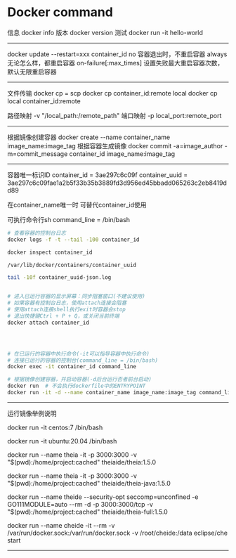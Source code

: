 
# Docker command




信息
docker info
版本
docker version
测试
docker run -it hello-world

---


docker update --restart=xxx container_id
no              容器退出时，不重启容器
always          无论怎么样，都重启容器
on-failure[:max_times]  设置失败最大重启容器次数，默认无限重启容器



---


文件传输
docker cp = scp
docker cp container_id:remote local
docker cp local container_id:remote


路径映射
-v "/local_path:/remote_path"
端口映射
-p local_port:remote_port




---

根据镜像创建容器
docker create --name container_name image_name:image_tag
根据容器生成镜像
docker commit -a=image_author -m=commit_message container_id image_name:image_tag




---


容器唯一标识ID
container_id = 3ae297c6c09f
container_uuid = 3ae297c6c09fae1a2b5f33b35b3889fd3d956ed45bbadd065263c2eb8419dd89

在container_name唯一时
可替代container_id使用

可执行命令行sh
command_line = /bin/bash
```sh
# 查看容器的控制台日志
docker logs -f -t --tail -100 container_id

docker inspect container_id

/var/lib/docker/containers/container_uuid

tail -10f container_uuid-json.log


# 进入已运行容器的显示屏幕：同步阻塞窗口(不建议使用)
# 如果容器有控制台日志，使用attach连接会阻塞
# 使用attach连接shell执行exit时容器会stop
# 退出快捷键Ctrl + P + Q，或关闭当前终端
docker attach container_id




# 在已运行的容器中执行命令(-it可以指导容器中执行命令)
# 连接已运行的容器的控制台(command_line = /bin/bash)
docker exec -it container_id command_line

# 根据镜像创建容器，并启动容器(-d后台运行否者前台启动)
docker run  # 不会执行dockerfile中的ENTRYPOINT
docker run -it -d --name container_name image_name:image_tag command_line

```

---

运行镜像举例说明

docker run -it centos:7 /bin/bash

docker run -it ubuntu:20.04 /bin/bash

docker run --name theia -it -p 3000:3000 -v "$(pwd):/home/project:cached" theiaide/theia:1.5.0

docker run --name theia -it -p 3000:3000 -v "$(pwd):/home/project:cached" theiaide/theia-java:1.5.0

docker run --name theide --security-opt seccomp=unconfined -e GO111MODULE=auto --rm -d   -p 3000:3000/tcp -v "$(pwd):/home/project:cached" theiaide/theia-full:1.5.0

docker run --name cheide -it --rm -v /var/run/docker.sock:/var/run/docker.sock -v /root/cheide:/data eclipse/che start


---



